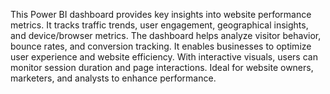 This Power BI dashboard provides key insights into website performance metrics. It tracks traffic trends, user engagement, geographical insights, and device/browser metrics. The dashboard helps analyze visitor behavior, bounce rates, and conversion tracking. It enables businesses to optimize user experience and website efficiency. With interactive visuals, users can monitor session duration and page interactions. Ideal for website owners, marketers, and analysts to enhance performance.

